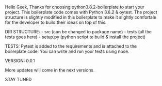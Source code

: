 Hello Geek,
    Thanks for choosing python3.8.2-boilerplate to start your project.
This boilerplate code comes with Python 3.8.2 & oytest. The project
structure is slightly modified in this boilerplate to make it slightly
comfortale for the developer to build their ideas on top of this.

DIR STRUCTURE:
    - src (can be changed to package name)
    - tests (all the tests goes here)
    - setup.py (python script to build & install the project)

TESTS:
    Pytest is added to the requirements and is attached to the
boilerplate code. You can write and run your tests using nose.

VERSION: 0.0.1

More updates will come in the next versions.


STAY TUNED
